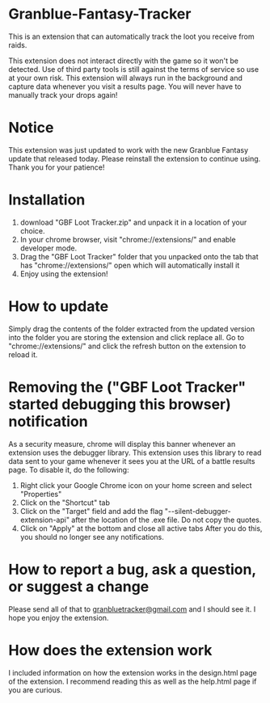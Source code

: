 # Granblue-Fantasy-Tracker
This is an extension that can automatically track the loot you receive from raids. 

This extension does not interact directly with the game so it won't be detected. Use of third party tools is still against the terms of service so use at your own risk. This extension will always run in the background and capture data whenever you visit a results page. You will never have to manually track your drops again!

# Notice

This extension was just updated to work with the new Granblue Fantasy update that released today. Please reinstall the extension to continue using. Thank you for your patience!

# Installation

1) download "GBF Loot Tracker.zip" and unpack it in a location of your choice.
2) In your chrome browser, visit "chrome://extensions/" and enable developer mode.
3) Drag the "GBF Loot Tracker" folder that you unpacked onto the tab that has "chrome://extensions/" open which will automatically install it
4) Enjoy using the extension!

# How to update

Simply drag the contents of the folder extracted from the updated version into the folder you are storing the extension and click replace all. Go to "chrome://extensions/" and click the refresh button on the extension to reload it.

# Removing the ("GBF Loot Tracker" started debugging this browser) notification
As a security measure, chrome will display this banner whenever an extension uses the debugger library. This extension uses this library to read data sent to your game whenever it sees you at the URL of a battle results page. To disable it, do the following:
1) Right click your Google Chrome icon on your home screen and select "Properties"
2) Click on the "Shortcut" tab
3) Click on the "Target" field and add the flag "--silent-debugger-extension-api" after the location of the .exe file. Do not copy the quotes.
4) Click on "Apply" at the bottom and close all active tabs
After you do this, you should no longer see any notifications.

# How to report a bug, ask a question, or suggest a change
Please send all of that to granbluetracker@gmail.com and I should see it. I hope you enjoy the extension.

# How does the extension work
I included information on how the extension works in the design.html page of the extension. I recommend reading this as well as the help.html page if you are curious.
